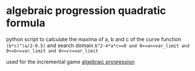 # algebraic progression quadratic formula

python script to calculate the maxima of a, b and c of the curve function `(b*c)^(a/2-0.5)` and search domain `b^2-4*a*c>=0 and 0<=a<=var_limit and 0<=b<=var_limit and 0<=c<=var_limit`

used for the incremental game [algebraic progression]([https://www.example.com](https://randomtuba.github.io/Algebraic-Progression/))
